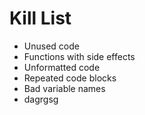 Kill List
=========
* Unused code
* Functions with side effects
* Unformatted code
* Repeated code blocks
* Bad variable names
* dagrgsg
